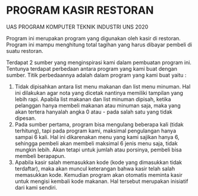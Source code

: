 # PROGRAM KASIR RESTORAN
UAS PROGRAM KOMPUTER TEKNIK INDUSTRI UNS 2020

Program ini merupakan program yang digunakan oleh kasir di restoran. Program ini mampu menghitung total tagihan yang harus dibayar pembeli di suatu restoran. 

Terdapat 2 sumber yang menginspirasi kami dalam pembuatan program ini. Tentunya terdapat perbedaan antara program yang kami buat dengan sumber. Titik perbedaannya adalah dalam program yang kami buat yaitu :  
1. Tidak dipisahkan antara list menu makanan dan list menu minuman. Hal ini dilakukan agar nota yang dicetak nantinya memiliki tampilan yang lebih rapi. Apabila list makanan dan list minuman dipisah, ketika pelanggan hanya membeli makanan atau minuman saja, maka yang akan tertera hanyalah angka 0 atau - pada salah satu yang tidak dipesan.
2. Pada sumber pertama, program bisa mengulang beberapa kali (tidak terhitung), tapi pada program kami, maksimal pengulangan hanya sampai 6 kali. Hal ini dikarenakan menu yang kami sajikan hanya 6, sehingga pembeli akan membeli maksimal 6 jenis menu saja, tidak mungkin lebih. Akan tetapi untuk jumlah atau porsinya, pembeli bisa membeli berapapun.
3. Apabila kasir salah memasukkan kode (kode yang dimasukkan tidak terdaftar), maka akan muncul keterangan bahwa kasir telah salah memasukkan kode. Kemudian program akan otomatis meminta kasir untuk mengisi kembali kode makanan. Hal tersebut merupakan inisiatif dari kami sendiri. 
